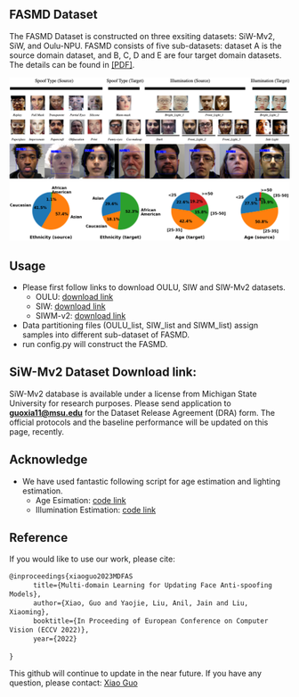 ## FASMD Dataset
The FASMD Dataset is constructed on three exsiting datasets: SiW-Mv2, SiW, and Oulu-NPU. FASMD consists of five sub-datasets: dataset A is the
source domain dataset, and B, C, D and E are four target domain datasets. The details can be found in [[PDF]](http://cvlab.cse.msu.edu/pdfs/guo_liu_jain_liu_eccv2022.pdf).

<p align="center">
<img src="https://github.com/CHELSEA234/Multi-domain-learning-FAS/blob/main/figures/Dataset_demo.png" alt="drawing" width="800"/>
<img src="https://github.com/CHELSEA234/Multi-domain-learning-FAS/blob/main/figures/age_gallery.png" alt="drawing" width="900"/>
<img src="https://github.com/CHELSEA234/Multi-domain-learning-FAS/blob/main/figures/distribution.png" alt="drawing" width="800"/>
</p>

## Usage
- Please first follow links to download OULU, SIW and SIW-Mv2 datasets.
    - OULU: [download link](https://sites.google.com/site/oulunpudatabase/)
    - SIW: [download link](http://cvlab.cse.msu.edu/siw-spoof-in-the-wild-database.html)
    - SIWM-v2: [download link](https://arxiv.org/pdf/1904.02860.pdf)
- Data partitioning files (OULU_list, SIW_list and SIWM_list) assign samples into different sub-dataset of FASMD.
- run config.py will construct the FASMD.

## SiW-Mv2 Dataset Download link:
SiW-Mv2 database is available under a license from Michigan State University for research purposes. Please send application to **guoxia11@msu.edu** for the Dataset Release Agreement (DRA) form. The official protocols and the baseline performance will be updated on this page, recently.

## Acknowledge
- We have used fantastic following script for age estimation and lighting estimation.
    - Age Esimation: [code link](https://github.com/yu4u/age-gender-estimation)
    - Illumination Estimation: [code link](https://github.com/zhhoper/DPR)

## Reference
If you would like to use our work, please cite:
```
@inproceedings{xiaoguo2023MDFAS
      title={Multi-domain Learning for Updating Face Anti-spoofing Models}, 
      author={Xiao, Guo and Yaojie, Liu, Anil, Jain and Liu, Xiaoming},
      booktitle={In Proceeding of European Conference on Computer Vision (ECCV 2022)},
      year={2022}
      
}
```
This github will continue to update in the near future. If you have any question, please contact: [Xiao Guo](guoxia11@msu.edu) 
